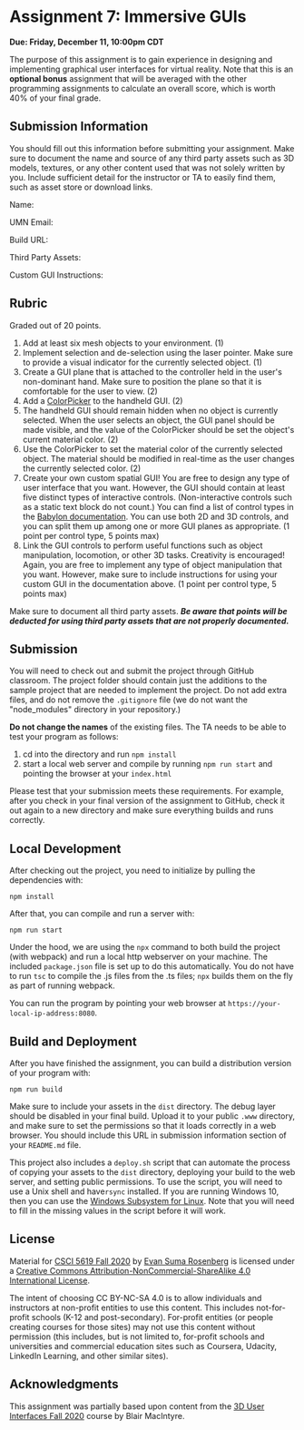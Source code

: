 # Assignment 7: Immersive GUIs

**Due: Friday, December 11, 10:00pm CDT**

The purpose of this assignment is to gain experience in designing and implementing graphical user interfaces for virtual reality.  Note that this is an **optional bonus** assignment that will be averaged with the other programming assignments to calculate an overall score, which is worth 40% of your final grade.

## Submission Information

You should fill out this information before submitting your assignment.  Make sure to document the name and source of any third party assets such as 3D models, textures, or any other content used that was not solely written by you.  Include sufficient detail for the instructor or TA to easily find them, such as asset store or download links.

Name: 

UMN Email:

Build URL:

Third Party Assets:

Custom GUI Instructions:

## Rubric

Graded out of 20 points.  

1. Add at least six mesh objects to your environment. (1)
2. Implement selection and de-selection using the laser pointer. Make sure to provide a visual indicator for the currently selected object. (1)
3. Create a GUI plane that is attached to the controller held in the user's non-dominant hand. Make sure to position the plane so that it is comfortable for the user to view. (2)
4. Add a [ColorPicker](https://doc.babylonjs.com/divingDeeper/gui/gui#colorpicker) to the handheld GUI. (2)
5. The handheld GUI should remain hidden when no object is currently selected.  When the user selects an object, the GUI panel should be made visible, and the value of the ColorPicker should be set the object's current material color. (2)
6. Use the ColorPicker to set the material color of the currently selected object. The material should be modified in real-time as the user changes the currently selected color. (2)
7. Create your own custom spatial GUI! You are free to design any type of user interface that you want. However, the GUI should contain at least five distinct types of interactive controls. (Non-interactive controls such as a static text block do not count.) You can find a list of control types in the [Babylon documentation](https://doc.babylonjs.com/divingDeeper/gui/gui).   You can use both 2D and 3D controls, and you can split them up among one or more GUI planes as appropriate. (1 point per control type, 5 points max)
8. Link the GUI controls to perform useful functions such as object manipulation, locomotion, or other 3D tasks. Creativity is encouraged! Again, you are free to implement any type of object manipulation that you want. However, make sure to include instructions for using your custom GUI in the documentation above. (1 point per control type, 5 points max)

Make sure to document all third party assets. ***Be aware that points will be deducted for using third party assets that are not properly documented.***

## Submission

You will need to check out and submit the project through GitHub classroom.  The project folder should contain just the additions to the sample project that are needed to implement the project.  Do not add extra files, and do not remove the `.gitignore` file (we do not want the "node_modules" directory in your repository.)

**Do not change the names** of the existing files.  The TA needs to be able to test your program as follows:

1. cd into the directory and run ```npm install```
2. start a local web server and compile by running ```npm run start``` and pointing the browser at your ```index.html```

Please test that your submission meets these requirements.  For example, after you check in your final version of the assignment to GitHub, check it out again to a new directory and make sure everything builds and runs correctly.

## Local Development 

After checking out the project, you need to initialize by pulling the dependencies with:

```
npm install
```

After that, you can compile and run a server with:

```
npm run start
```

Under the hood, we are using the `npx` command to both build the project (with webpack) and run a local http webserver on your machine.  The included ```package.json``` file is set up to do this automatically.  You do not have to run ```tsc``` to compile the .js files from the .ts files;  ```npx``` builds them on the fly as part of running webpack.

You can run the program by pointing your web browser at ```https://your-local-ip-address:8080```.  

## Build and Deployment

After you have finished the assignment, you can build a distribution version of your program with:

```
npm run build
```

Make sure to include your assets in the `dist` directory.  The debug layer should be disabled in your final build.  Upload it to your public `.www` directory, and make sure to set the permissions so that it loads correctly in a web browser.  You should include this URL in submission information section of your `README.md` file. 

This project also includes a `deploy.sh` script that can automate the process of copying your assets to the `dist` directory, deploying your build to the web server, and setting public permissions.  To use the script, you will need to use a Unix shell and have`rsync` installed.  If you are running Windows 10, then you can use the [Windows Subsystem for Linux](https://docs.microsoft.com/en-us/windows/wsl/install-win10).  Note that you will need to fill in the missing values in the script before it will work.

## License

Material for [CSCI 5619 Fall 2020](https://canvas.umn.edu/courses/194179) by [Evan Suma Rosenberg](https://illusioneering.umn.edu/) is licensed under a [Creative Commons Attribution-NonCommercial-ShareAlike 4.0 International License](http://creativecommons.org/licenses/by-nc-sa/4.0/).

The intent of choosing CC BY-NC-SA 4.0 is to allow individuals and instructors at non-profit entities to use this content.  This includes not-for-profit schools (K-12 and post-secondary). For-profit entities (or people creating courses for those sites) may not use this content without permission (this includes, but is not limited to, for-profit schools and universities and commercial education sites such as Coursera, Udacity, LinkedIn Learning, and other similar sites).   

## Acknowledgments

This assignment was partially based upon content from the [3D User Interfaces Fall 2020](https://github.blairmacintyre.me/3dui-class-f20) course by Blair MacIntyre.




